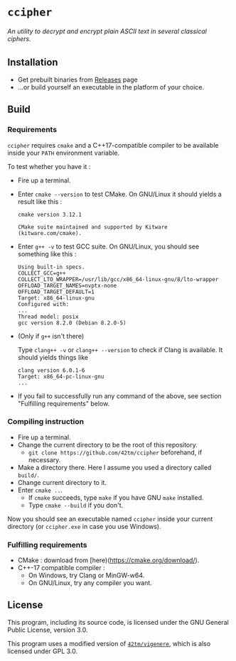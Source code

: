 # `ccipher`
###### An utility to decrypt and encrypt plain ASCII text in several classical ciphers.

## Installation 
- Get prebuilt binaries from [Releases](https://github.com/42tm/ccipher/releases) page
- ...or build yourself an executable in the platform of your choice.

## Build
### Requirements
`ccipher` requires `cmake` and a C++17-compatible compiler to be available inside your `PATH` environment variable.
  
  To test whether you have it : 
  - Fire up a terminal.
  - Enter `cmake --version` to test CMake. On GNU/Linux it should yields a result like this :
    ```
    cmake version 3.12.1

    CMake suite maintained and supported by Kitware (kitware.com/cmake).
    ```
  - Enter `g++ -v` to test GCC suite. On GNU/Linux, you should see something like this :
    ```
    Using built-in specs.
    COLLECT_GCC=g++
    COLLECT_LTO_WRAPPER=/usr/lib/gcc/x86_64-linux-gnu/8/lto-wrapper
    OFFLOAD_TARGET_NAMES=nvptx-none
    OFFLOAD_TARGET_DEFAULT=1
    Target: x86_64-linux-gnu
    Configured with:
    ...
    Thread model: posix
    gcc version 8.2.0 (Debian 8.2.0-5)
    ```
    
  - (Only if `g++` isn't there)
    
    Type `clang++ -v` or `clang++ --version` to check if Clang is available.
    It should yields things like
    ```
    clang version 6.0.1-6
    Target: x86_64-pc-linux-gnu
    ...
    ```
  - If you fail to successfully run any command of the above, see section "Fulfilling requirements" below.

### Compiling instruction  
- Fire up a terminal.
- Change the current directory to be the root of this repository.
  - `git clone https://github.com/42tm/ccipher` beforehand, if necessary.
- Make a directory there. Here I assume you used a directory called `build/`.
- Change current directory to it.
- Enter `cmake ..`.
  - If `cmake` succeeds, type `make` if you have GNU `make` installed.
  - Type `cmake --build` if you don't.

Now you should see an executable named `ccipher` inside your current directory
(or `ccipher.exe` in case you use Windows).

### Fulfilling requirements
- CMake : download from [here)(https://cmake.org/download/).
- C++-17 compatible compiler : 
  - On Windows, try Clang or MinGW-w64.
  - On GNU/Linux, try any compiler you want.

## License
This program, including its source code, is licensed under the GNU General Public License, version 3.0.

This program uses a modified version of [`42tm/vigenere`](https://github.com/42tm/vigenere),
which is also licensed under GPL 3.0.
